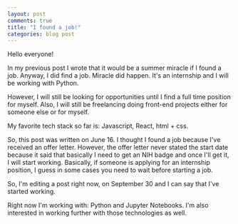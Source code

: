 ```yaml
---
layout: post
comments: true
title: "I found a job!"
categories: blog post
---
```


Hello everyone!

In my previous post I wrote that it would be a summer miracle if I found a job. Anyway, I did find a job. Miracle did happen. It's an internship and I will be working with Python.

However, I will still be looking for opportunities until I find a full time position for myself. Also, I will still be freelancing doing front-end projects either for someone else or for myself.

My favorite tech stack so far is: Javascript, React, html + css.

So, this post was written on June 16. I thought I found a job because I've received an offer letter. However, the offer letter never stated the start date because it said that basically I need to get an NIH badge and once I'll get it, I will start working. Basically, if someone is applying for an internship position, I guess in some cases you need to wait before starting a job.

So, I'm editing a post right now, on September 30 and I can say that I've started working.

Right now I'm working with: Python and Jupyter Notebooks. I'm also interested in working further with those technologies as well.
